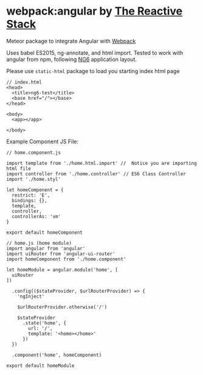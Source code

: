 # webpack:angular by [The Reactive Stack](https://thereactivestack.com)
Meteor package to integrate Angular with [Webpack](https://github.com/thereactivestack/meteor-webpack)

Uses babel ES2015, ng-annotate, and html import. Tested to work with angular from npm, following [NG6](https://github.com/AngularClass/NG6-starter) application layout.

Please use `static-html` package to load you starting index html page

```
// index.html
<head>
  <title>ng6-test</title>
  <base href="/"></base>
</head>

<body>
  <app></app>

</body>

```

Example Component JS File:
```
// home.component.js

import template from './home.html.import' //  Notice you are importing html file
import controller from './home.controller' // ES6 Class Controller
import './home.styl'

let homeComponent = {
  restrict: 'E',
  bindings: {},
  template,
  controller,
  controllerAs: 'vm'
}

export default homeComponent

```
```
// home.js (home module)
import angular from 'angular'
import uiRouter from 'angular-ui-router'
import homeComponent from './home.component'

let homeModule = angular.module('home', [
  uiRouter
])

  .config(($stateProvider, $urlRouterProvider) => {
    'ngInject'

    $urlRouterProvider.otherwise('/')

    $stateProvider
      .state('home', {
        url: '/',
        template: '<home></home>'
      })
  })

  .component('home', homeComponent)

export default homeModule
```
